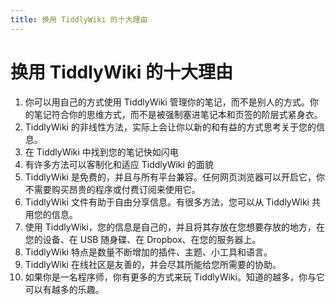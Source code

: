 ```yaml
---
title: 换用 TiddlyWiki 的十大理由
---
```


# 换用 TiddlyWiki 的十大理由

1. 你可以用自己的方式使用 TiddlyWiki 管理你的笔记，而不是别人的方式。你的笔记符合你的思维方式，而不是被强制塞进笔记本和页签的阶层式紧身衣。
1. TiddlyWiki 的非线性方法，实际上会让你以新的和有益的方式思考关于您的信息。
1. 在 TiddlyWiki 中找到您的笔记快如闪电
1. 有许多方法可以客制化和适应 TiddlyWiki 的面貌
1. TiddlyWiki 是免费的，并且与所有平台兼容。任何网页浏览器可以开启它，你不需要购买昂贵的程序或付费订阅来使用它。
1. TiddlyWiki 文件有助于自由分享信息。有很多方法，您可以从 TiddlyWiki 共用您的信息。
1. 使用 TiddlyWiki，您的信息是自己的，并且将其存放在您想要存放的地方，在您的设备、在 USB 随身碟、在 Dropbox、在您的服务器上。
1. TiddlyWiki 特点是数量不断增加的插件、主题、小工具和语言。
1. TiddlyWiki 在线社区是友善的，并会尽其所能给您所需要的协助。
1. 如果你是一名程序师，你有更多的方式来玩 TiddlyWiki。知道的越多，你与它可以有越多的乐趣。